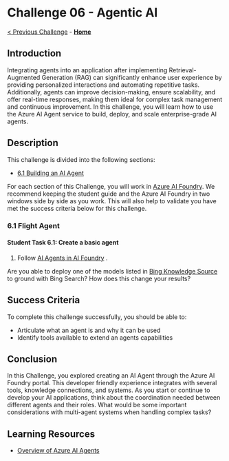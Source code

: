 # Challenge 06 - Agentic AI

[< Previous Challenge](./Challenge-05.md) - **[Home](../README.md)**

## Introduction

Integrating agents into an application after implementing Retrieval-Augmented Generation (RAG) can significantly enhance user experience by providing personalized interactions and automating repetitive tasks. Additionally, agents can improve decision-making, ensure scalability, and offer real-time responses, making them ideal for complex task management and continuous improvement. In this challenge, you will learn how to use the Azure AI Agent service to build, deploy, and scale enterprise-grade AI agents.

## Description

This challenge is divided into the following sections:
- [6.1 Building an AI Agent](#61-flight-agent)

For each section of this Challenge, you will work in [Azure AI Foundry](https://ai.azure.com). We recommend keeping the student guide and the Azure AI Foundry in two windows side by side as you work. This will also help to validate you have met the success criteria below for this challenge.


### 6.1 Flight Agent 

#### Student Task 6.1: Create a basic agent 

1. Follow [AI Agents in AI Foundry](https://techcommunity.microsoft.com/blog/educatordeveloperblog/step-by-step-tutorial-building-an-ai-agent-using-azure-ai-foundry/4386122) . 

Are you able to deploy one of the models listed in [Bing Knowledge Source](https://learn.microsoft.com/en-us/azure/ai-services/agents/how-to/tools/bing-grounding?tabs=python&pivots=overview#setup) to ground with Bing Search? How does this change your results?


## Success Criteria

To complete this challenge successfully, you should be able to:
- Articulate what an agent is and why it can be used
- Identify tools available to extend an agents capabilities

## Conclusion 
In this Challenge, you explored creating an AI Agent through the Azure AI Foundry portal. This developer friendly experience integrates with several tools, knowledge connections, and systems. As you start or continue to develop your AI applications, think about the coordination needed between different agents and their roles. What would be some important considerations with multi-agent systems when handling complex tasks?

## Learning Resources

- [Overview of Azure AI Agents](https://learn.microsoft.com/en-us/azure/ai-services/agents/?view=azure-python-preview)

  

